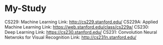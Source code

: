 # My-Study
CS229: Machine Learning
Link: http://cs229.stanford.edu/
CS229A: Applied Machine Learning
Link: https://web.stanford.edu/class/cs229a/
CS230: Deep Learning
Link: https://cs230.stanford.edu/
CS231: Convolution Neural Netwroks for Visual Recognition
Link: http://cs231n.stanford.edu/

